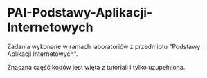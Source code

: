 # PAI-Podstawy-Aplikacji-Internetowych

Zadania wykonane w ramach laboratoriów z przedmiotu "Podstawy Aplikacji Internetowych".

Znaczna część kodów jest więta z tutoriali i tylko uzupełniona.
